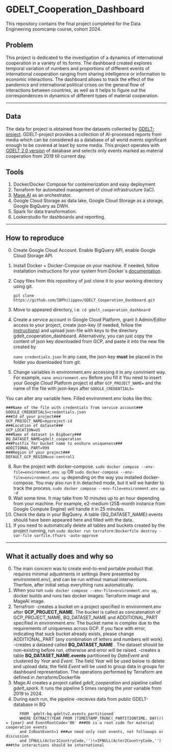 # GDELT_Cooperation_Dashboard
This repository contains the final project completed for the Data Engineering zoomcamp course, cohort 2024.

## Problem

This project is dedicated to the investigation of a dynamics of international cooperation in a variety of its forms. 
The dashboard created explores temporal variation of numbers and proportions of different events of international cooperation ranging from sharing intelligence or information to economic interactions. 
The dashboard allows to track the effect of the pandemics and international political crises on the general flow of interactions between countries, as well as it helps to figure out the correspondences in dynamics of different types of material cooperation.

---
## Data
The data for project is obtained from the datasets collected by [GDELT-project](https://www.gdeltproject.org). 
GDELT-project provides a collection of AI-processed reports from media which can be considered as
a database of all world events significant enough to be covered at least by some media. This project operates with [GDELT 2.0 version](https://blog.gdeltproject.org/gdelt-2-0-our-global-world-in-realtime/) of database and selects only events marked as material cooperation from 2019 till current day. 


## Tools

1. Docker/Docker Compose for conteinerization and easy deployment
2. Terraform for automated management of cloud infrastructure (IaC).
3. [Mage.AI](https://www.mage.ai) as an orchestrator.
4. Google Cloud Storage as data lake, Google Cloud Storage as a storage, Google BigQuery as DWH. 
5. Spark for data transformation.
6. Lookerstudio for dashboards and reporting. 


---

## How to reproduce
0. Create Google Cloud Account. Enable BigQuery API, enable Google Cloud Storage API.  
1. Install Docker + Docker-Compose on your machine. If needed, follow installation instructions for your system from Docker`s [documentation](https://docs.docker.com/engine/install/).
2. Copy files from this repository of just clone it to your working directory using git.

   ```git clone https://github.com/IBPhilippov/GDELT_Cooperation_Dashboard.git```
3. Move to appeared directory, i.e.
   ```cd gdelt_cooperation_dashboard```
4. Create a service account in Google Cloud Platform, grant it Admin/Editor access to your project, create json-key (if needed, follow the [instructions](https://cloud.google.com/iam/docs/keys-create-delete)) and upload json-file with keys to the directory gdelt_cooperation_dashboard. Alternatively, you can just copy the content of json key downloaded from GCP, and paste it into the new file created by

   ```nano credentials.json```
In any case, the json-key **must** be placed in the folder you downloaded from git. 
6. Change variables in environment.env accessing it in any convinient way. For example,
```nano environment.env```
Before you fill it
You need to insert your Google Cloud Platform project id after
```GCP_PROJECT_NAME=```
and the name of the file with json-keys after
```GOOGLE_CREDENTIALS=```

You can alter any variable here. Filled environment.env looks like this:
```
###Name of the file with credentials from service account###
GOOGLE_CREDENTIALS=credentials.json
###Id of your project###
GCP_PROJECT_NAME=myproject-id
###Location of dataset###
GCP_LOCATION=US
###Name of dataset in BigQuery###
BQ_DATASET_NAME=gdelt_cooperation
###Postfix for bucket name to enshure uniqueness###
ADDITIONAL_PART=999
###Region of your project###
DEFAULT_GCP_REGION=us-central1
```
8. Run the project with docker-compose.
   ```sudo docker compose --env-file=environment.env up```
OR
   ```sudo docker-compose --env-file=environment.env up```
depending on the way you installed docker-compose. You may also run it in detached mode, but it will we harder to track the process.
   ```sudo docker compose --env-file=environment.env up -d```
9. Wait some time. It may take from 10 minutes up to an hour depending from your machine. For example, e2-medium (25$-month instance from Google Compute Engine) will handle it in 25 minutes.
10. Check the data in your BigQuery. A table {BQ_DATASET_NAME}.events should have been appeared here and filled with the data.
11. If you need to automatically delete all tables and buckets created by the project running, run
    ```sudo docker run terraform:Dockerfile destroy -var-file varfile.tfvars -auto-approve```

---

## What it actually does and why so
0. The main concern was to create end-to-end portable product that requires minimal adjustments in settings (here presented by environment.env), and can be run without manual interventions. Therfore, after initial setup everything runs automatically.
1. When you run  ```sudo docker compose --env-file=environment.env up```, docker builds and runs two docker images: Terraform image and MageAI image. 
2. Terrafrom
   -creates a bucket on a project specified in environment.env after **GCP_PROJECT_NAME**.
The bucket is called as concatenation of GCP_PROJECT_NAME, BQ_DATASET_NAME and ADDITIONAL_PART specified in  environment.env. The bucket name is complex due to the requirements of uniqueness across GCP. If you face with error, indicating that suck bucket already exists, please change ADDITIONAL_PART (any combination of letters and numbers will work).
   -creates a datased called **BQ_DATASET_NAME** . The dataset should be non-existing before run, otherwise and error will be raised.
   -creates a table **BQ_DATASET_NAME.events** partitioned by _DateEvent_ and clustered by _Year_ and _Event_. The field _Year_ will be used below to delete and upload data, the field _Event_  will be used to group data in groups for dashboard representation.
The operations performed by Terraform are defined in /terraform/Dockerfile
4. Mage.AI creates a project called _gdelt_cooperation_ and pipeline called _gdelt_spark_. It runs the pipeline 5 times ranging the _year_ variable from 2019 to 2024.
5. During each run, the pipeline
  -recieves data from public GDELT-database in BQ 
``` SELECT DISTINCT GLOBALEVENTID, _PARTITIONTIME as EventTimestamp, MonthYear, Year, EventCode, Actor1CountryCode, Actor2CountryCode, Actor1Type1Code, Actor2Type1Code 
      FROM `gdelt-bq.gdeltv2.events_partitioned`
      WHERE EXTRACT(YEAR FROM (TIMESTAMP_TRUNC(_PARTITIONTIME, DAY))) = {year} and EventRootCode='06' ###06 is a root code for material cooperation events
      and IsRootEvent=1 ###we need only root events, not followups or discussion
      and IFNULL(Actor1CountryCode,'')!=IFNULL(Actor2CountryCode,'') ###the interactions should be international
```

